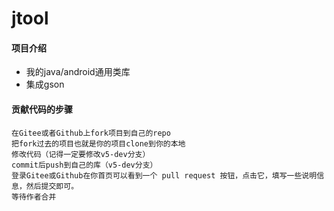 # jtool

#### 项目介绍
- 我的java/android通用类库
- 集成gson


#### 贡献代码的步骤

    在Gitee或者Github上fork项目到自己的repo
    把fork过去的项目也就是你的项目clone到你的本地
    修改代码（记得一定要修改v5-dev分支）
    commit后push到自己的库（v5-dev分支）
    登录Gitee或Github在你首页可以看到一个 pull request 按钮，点击它，填写一些说明信息，然后提交即可。
    等待作者合并